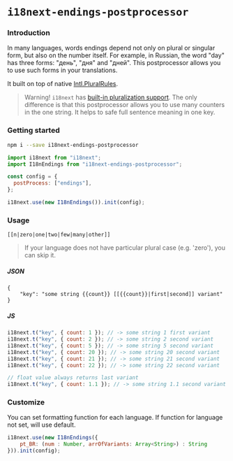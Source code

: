 # `i18next-endings-postprocessor`

### Introduction

In many languages, words endings depend not only on plural or singular form, but also on the number itself. For example, in Russian, the word "day" has three forms: "день", "дня" and "дней". This postprocessor allows you to use such forms in your translations.

It built on top of native [Intl.PluralRules](https://developer.mozilla.org/en-US/docs/Web/JavaScript/Reference/Global_Objects/Intl/PluralRules).

> Warning! `i18next` has [built-in pluralization support](https://www.i18next.com/translation-function/plurals). The only difference is that this postprocessor allows you to use many counters in the one string. It helps to safe full sentence meaning in one key.

### Getting started

```bash
npm i --save i18next-endings-postprocessor
```

```javascript
import i18next from "i18next";
import I18nEndings from "i18next-endings-postprocessor";

const config = {
  postProcess: ["endings"],
};

i18next.use(new I18nEndings()).init(config);
```

### Usage

```
[[n|zero|one|two|few|many|other]]
```

> If your language does not have particular plural case (e.g. 'zero'), you can skip it.

##### JSON

```
{
	"key": "some string {{count}} [[{{count}}|first|second]] variant"
}
```

##### JS

```javascript
i18next.t("key", { count: 1 }); // -> some string 1 first variant
i18next.t("key", { count: 2 }); // -> some string 2 second variant
i18next.t("key", { count: 5 }); // -> some string 5 second variant
i18next.t("key", { count: 20 }); // -> some string 20 second variant
i18next.t("key", { count: 21 }); // -> some string 21 second variant
i18next.t("key", { count: 22 }); // -> some string 22 second variant

// float value always returns last variant
i18next.t("key", { count: 1.1 }); // -> some string 1.1 second variant
```

### Customize

You can set formatting function for each language. If function for language not set, will use default.

```javascript
i18next.use(new I18nEndings({
	pt_BR: (num : Number, arrOfVariants: Array<String>) : String
})).init(config);
```
